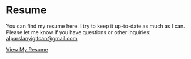 # Resume
You can find my resume here. I try to keep it up-to-date as much as I can. Please let me know if you have questions or other inquiries:
alparslanyigitcan@gmail.com

 <a href="https://github.com/ya332/resume/blob/master/Alparslan%2C%20Yigit%20-%20Resume.pdf" target="_blank">View My Resume</a>
